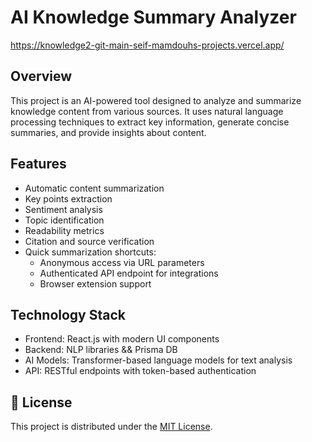 # AI Knowledge Summary Analyzer

https://knowledge2-git-main-seif-mamdouhs-projects.vercel.app/


## Overview
This project is an AI-powered tool designed to analyze and summarize knowledge content from various sources. It uses natural language processing techniques to extract key information, generate concise summaries, and provide insights about content.

## Features
- Automatic content summarization
- Key points extraction
- Sentiment analysis
- Topic identification
- Readability metrics
- Citation and source verification
- Quick summarization shortcuts:
  - Anonymous access via URL parameters
  - Authenticated API endpoint for integrations
  - Browser extension support

## Technology Stack
- Frontend: React.js with modern UI components
- Backend: NLP libraries && Prisma DB
- AI Models: Transformer-based language models for text analysis
- API: RESTful endpoints with token-based authentication

## 📜 License
This project is distributed under the [MIT License](https://opensource.org/license/mit).
